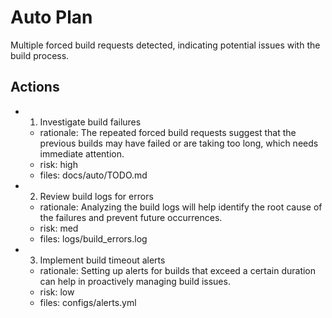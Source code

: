 # Auto Plan

Multiple forced build requests detected, indicating potential issues with the build process.

## Actions
- 1. Investigate build failures
  - rationale: The repeated forced build requests suggest that the previous builds may have failed or are taking too long, which needs immediate attention.
  - risk: high
  - files: docs/auto/TODO.md
- 2. Review build logs for errors
  - rationale: Analyzing the build logs will help identify the root cause of the failures and prevent future occurrences.
  - risk: med
  - files: logs/build_errors.log
- 3. Implement build timeout alerts
  - rationale: Setting up alerts for builds that exceed a certain duration can help in proactively managing build issues.
  - risk: low
  - files: configs/alerts.yml